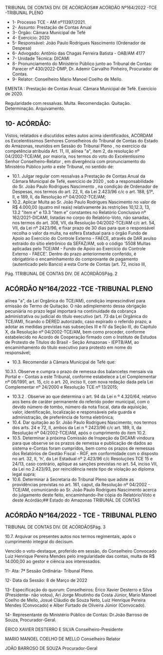 TRIBUNAL DE CONTAS DIV. DE ACÓRDÃOS## ACÓRDÃO Nº164/2022 -TCE -TRIBUNAL PLENO

- 1- Processo TCE - AM nº11397/2021.
- 2- Assunto: Prestação de Contas Anual
- 3- Órgão: Câmara Municipal de Tefé
- 4- Exercício: 2020
- 5- Responsável: João Paulo Rodrigues Nascimento (Ordenador de Despesa)
- 6- Advogado: Antônio das Chagas Ferreira Batista - OAB/AM 4177
- 7- Unidade Técnica: DICAMI
- 8- Pronunciamento  do  Ministério  Público  junto  ao  Tribunal  de  Contas: Parecer  nº 430/2022-DMP, Dr. Ademir Carvalho Pinheiro, Procurador de Contas.
- 9- Relator: Conselheiro Mario Manoel Coelho de Mello.

EMENTA : Prestação  de  Contas  Anual. Câmara Municipal de Tefé. Exercício de 2020.

Regularidade com ressalvas. Multa. Recomendação. Quitação. Determinação. Arquivamento.

## 10-  ACÓRDÃO:

Vistos, relatados e discutidos estes autos acima identificados, ACORDAM os Excelentíssimos Senhores Conselheiros do Tribunal de Contas do Estado do Amazonas, reunidos em Sessão do Tribunal Pleno , no exercício da competência atribuída Art. 11, III, alínea "a", item 2, da resolução nº 04/2002-TCE/AM, por maioria, nos termos do voto do Excelentíssimo  Senhor  Conselheiro-Relator , em  divergência com  pronunciamento  do Ministério Público junto a este Tribunal, no sentido de:

- 10.1. Julgar  regular  com  ressalvas a  Prestação  de  Contas Anual  da Câmara Municipal de Tefé, exercício de 2020 , sob a responsabilidade do Sr. João Paulo Rodrigues Nascimento , na condição de Ordenador de Despesas, nos termos do art. 22, II, da Lei 2.423/96 c/c o art. 188, §1º, II, e 189, II, da Resolução nº 04/2002-TCE/AM;
- 10.2. Aplicar Multa ao Sr. João Paulo Rodrigues Nascimento no valor de R$ 4.000,00 (quatro mil reais) relativamente às restrições 10,12.3, 13, 13.2 "item  e"  e  13.3  "item  e"  constantes  no  Relatório  Conclusivo  nº 162/2021-DICAMI, listadas no corpo do Relatório-Voto, não sanadas, nos termos do art. 308, VII, da Resolução 04/2002-TCE/AM c/c art. 54, VII, da Lei nº 2423/96, e fixar prazo de 30 dias para que o responsável recolha o valor da multa, na esfera Estadual para o órgão Fundo de Apoio  ao  Exercício  do  Controle  Externo  -  FAECE,  através  de  DAR avulso extraído do sítio eletrônico da SEFAZ/AM, sob o código '5508 Multas  aplicadas  pelo  TCE/AM  -  Fundo  de  Apoio  ao  Exercício  do Controle Externo - FAECE'. Dentro do prazo anteriormente conferido, é  obrigatório o encaminhamento  do  comprovante  de  pagamento (autenticado  pelo  Banco)  a  esta  Corte  de  Contas  (art.  72,  inciso  III,

Pág. 1TRIBUNAL DE CONTAS DIV. DE ACÓRDÃOSPág. 2

## ACÓRDÃO Nº164/2022 -TCE -TRIBUNAL PLENO

alínea "a", da Lei Orgânica do TCE/AM), condição imprescindível para emissão do Termo de Quitação. O não adimplemento dessa obrigação pecuniária  no  prazo  legal  importará  na  continuidade  da  cobrança administrativa ou judicial do título executivo (art. 73 da Lei Orgânica do TCE/AM), ficando o DERED autorizado, caso expirado o referido prazo, a adotar as medidas previstas nas subseções III e IV da Seção III, do Capítulo X, da Resolução nº 04/2002-TCE/AM, bem como proceder, conforme  estabelecido  no  Acordo  de  Cooperação  firmado  com  o Instituto de Estudos de Protesto de Títulos do Brasil - Seção Amazonas - IEPTB/AM, ao encaminhamento do título executivo para protesto em nome do responsável;

- 10.3. Recomendar à Câmara Municipal de Tefé que:

10.3.1. Observe e cumpra o prazo de remessa dos balancetes mensais via  Portal  e  -  Contas  a  este  Tribunal,  conforme  estabelece  a  Lei Complementar  nº  06/1991,  art.  15,  c/c  o  art.  20,  inciso  II,  com  nova redação dada pela Lei Complementar nº 24/2000 e Resolução TCE nº 13/2015;

- 10.3.2 . Observe ao que determina o art. 94 da Lei n º 4.320/64, relativo aos  bens  de  caráter  permanente  do  referido  poder  municipal,  com  o devido número de tombo, número da nota fiscal, data da aquisição, valor, identificação, localização e responsáveis pela guarda e administração, de preferência de forma eletrônica;
- 10.4. Dar quitação ao  Sr.  João  Paulo  Rodrigues  Nascimento, nos  termos dos  arts.  24  e  72,  II,  ambos  da  Lei  n º 2423/96  c/c  art.  189,  II,  da Resolução nº 04/2002-TCE/AM, após o cumprimento do item 10.2.
- 10.5. Determinar à próxima Comissão de Inspeção da DICAMI vindoura para que  observe  se  os  prazos  de  remessa  e  publicação  de  dados  ao sistema e-Contas foram cumpridos, bem como os prazos de remessas dos  Relatórios  de  Gestão  Fiscal  -  RGF,  em  conformidade  com  o disposto no art. 32, II, 'h', da Lei Estadual nº 2.423/96 c/c Resoluções TCE 15 e 24/13, caso contrário, aplique as sanções previstas no art. 54, inciso VII, da Lei no 2.423/93, por reincidência neste tipo de violação ao diploma legal supra;
- 10.6. Determinar à Secretaria do Tribunal Pleno que adote as providências previstas  no  art.  161, caput, da  Resolução  nº  04/2002  -  TCE/AM, comunicando  ao  Sr.  João  Paulo  Rodrigues  Nascimento  acerca  do julgamento  deste  feito,  encaminhando-lhe  cópia  do  Relatório/Voto  e deste Acórdão;## Estado do Amazonas TRIBUNAL DE CONTAS

## ACÓRDÃO Nº164/2022 - TCE - TRIBUNAL PLENO

TRIBUNAL DE CONTAS DIV. DE ACÓRDÃOSPág. 3

10.7. Arquivar os presentes autos nos termos regimentais, após o cumprimento integral do decisum.

Vencido o voto-destaque, proferido em sessão, do Conselheiro Convocado Luiz Henrique Pereira Mendes pelo irregularidade das contas, multa de R$ 14.000,00 ao gestor e ciência aos interessados.

11-  Ata: 7ª Sessão Ordinária- Tribunal Pleno.

12-  Data da Sessão: 8 de Março de 2022

13-  Especificação do quorum: Conselheiros: Érico Xavier Desterro e Silva (Presidente- não votou), Ari Jorge Moutinho da Costa Júnior, Mario Manoel Coelho de Mello, Josué Cláudio de Souza Neto, Luiz Henrique Pereira Mendes (Convocado) e Alber Furtado de Oliveira Júnior (Convocado).

14-  Representante  do  Ministério  Público  de  Contas: Dr.João  Barroso  de  Souza, Procurador-Geral.

ÉRICO XAVIER DESTERRO E SILVA Conselheiro-Presidente

MARIO MANOEL COELHO DE MELLO Conselheiro Relator

JOÃO BARROSO DE SOUZA Procurador-Geral